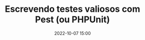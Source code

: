 ---
title: 'Escrevendo testes valiosos com Pest (ou PHPUnit)'
type: palestra
speakers:
  - Mateus Guimarães
speakersPictures: []
picture: assets/images/schedule/mateus-guimaraes.jpg
linkedin: 
twitter: https://twitter.com/mateusjatenee
instagram: https://instagram.com/mateusjatenee
date: '2022-10-07 15:00'
rooms:
  - 1
---